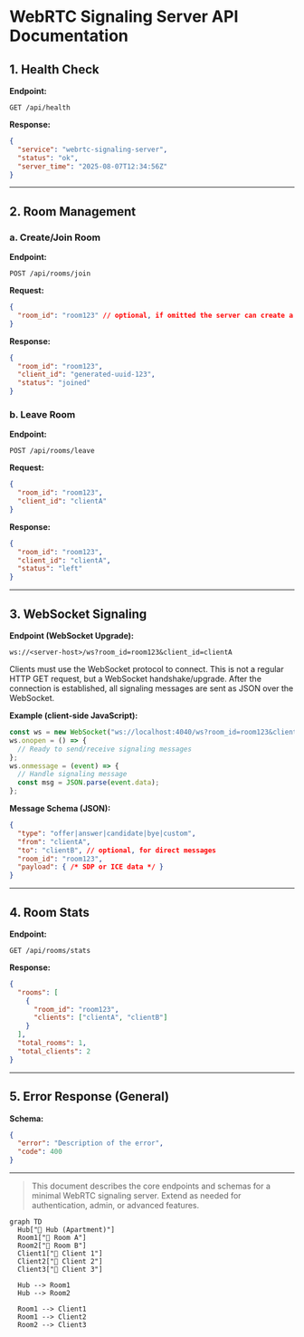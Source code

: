 # WebRTC Signaling Server API Documentation

## 1. Health Check

**Endpoint:**
```
GET /api/health
```
**Response:**
```json
{
  "service": "webrtc-signaling-server",
  "status": "ok",
  "server_time": "2025-08-07T12:34:56Z"
}
```

---

## 2. Room Management

### a. Create/Join Room
**Endpoint:**
```
POST /api/rooms/join
```

**Request:**
```json
{
  "room_id": "room123" // optional, if omitted the server can create a random room
}
```
**Response:**
```json
{
  "room_id": "room123",
  "client_id": "generated-uuid-123",
  "status": "joined"
}
```

### b. Leave Room
**Endpoint:**
```
POST /api/rooms/leave
```
**Request:**
```json
{
  "room_id": "room123",
  "client_id": "clientA"
}
```
**Response:**
```json
{
  "room_id": "room123",
  "client_id": "clientA",
  "status": "left"
}
```

---

## 3. WebSocket Signaling

**Endpoint (WebSocket Upgrade):**
```
ws://<server-host>/ws?room_id=room123&client_id=clientA
```

Clients must use the WebSocket protocol to connect. This is not a regular HTTP GET request, but a WebSocket handshake/upgrade. After the connection is established, all signaling messages are sent as JSON over the WebSocket.

**Example (client-side JavaScript):**
```js
const ws = new WebSocket("ws://localhost:4040/ws?room_id=room123&client_id=clientA");
ws.onopen = () => {
  // Ready to send/receive signaling messages
};
ws.onmessage = (event) => {
  // Handle signaling message
  const msg = JSON.parse(event.data);
};
```

**Message Schema (JSON):**
```json
{
  "type": "offer|answer|candidate|bye|custom",
  "from": "clientA",
  "to": "clientB", // optional, for direct messages
  "room_id": "room123",
  "payload": { /* SDP or ICE data */ }
}
```

---

## 4. Room Stats

**Endpoint:**
```
GET /api/rooms/stats
```
**Response:**
```json
{
  "rooms": [
    {
      "room_id": "room123",
      "clients": ["clientA", "clientB"]
    }
  ],
  "total_rooms": 1,
  "total_clients": 2
}
```

---

## 5. Error Response (General)

**Schema:**
```json
{
  "error": "Description of the error",
  "code": 400
}
```

---

> This document describes the core endpoints and schemas for a minimal WebRTC signaling server. Extend as needed for authentication, admin, or advanced features.



```mermaid
graph TD
  Hub["🏢 Hub (Apartment)"]
  Room1["🚪 Room A"]
  Room2["🚪 Room B"]
  Client1["🧑 Client 1"]
  Client2["🧑 Client 2"]
  Client3["🧑 Client 3"]

  Hub --> Room1
  Hub --> Room2

  Room1 --> Client1
  Room1 --> Client2
  Room2 --> Client3
```